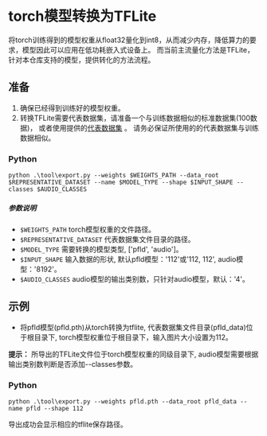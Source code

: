 # torch模型转换为TFLite

将torch训练得到的模型权重从float32量化到int8，从而减少内存，降低算力的要求，模型因此可以应用在低功耗嵌入式设备上。
而当前主流量化方法是TFLite，针对本仓库支持的模型，提供转化的方法流程。

## 准备

1. 确保已经得到训练好的模型权重。
2. 转换TFLite需要代表数据集，请准备一个与训练数据相似的标准数据集(100数据)，
或者使用提供的[代表数据集](https://1drv.ms/u/s!AgNatz-E2yLkhEN9Xh9bsuSu9e7G?e=nyKFZ0) 。
请务必保证所使用的的代表数据集与训练数据相似。

### Python
```shell
python .\tool\export.py --weights $WEIGHTS_PATH --data_root $REPRESENTATIVE_DATASET --name $MODEL_TYPE --shape $INPUT_SHAPE --classes $AUDIO_CLASSES
```

##### 参数说明
- `$WEIGHTS_PATH` torch模型权重的文件路径。
- `$REPRESENTATIVE_DATASET` 代表数据集文件目录的路径。
- `$MODEL_TYPE` 需要转换的模型类型, ['pfld', 'audio']。
- `$INPUT_SHAPE` 输入数据的形状, 默认pfld模型：'112'或'112, 112', audio模型：'8192'。
- `$AUDIO_CLASSES` audio模型的输出类别数，只针对audio模型，默认：'4'。

## 示例

- 将pfld模型(pfld.pth)从torch转换为tflite, 代表数据集文件目录(pfld_data)位于根目录下, 
torch模型权重位于根目录下，输入图片大小设置为112。

**提示：** 所导出的TFLite文件位于torch模型权重的同级目录下, audio模型需要根据输出类别数判断是否添加--classes参数。

### Python
```shell
python .\tool\export.py --weights pfld.pth --data_root pfld_data --name pfld --shape 112
```
导出成功会显示相应的tflite保存路径。